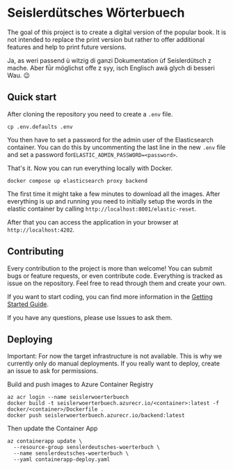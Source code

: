 # Seislerdütsches Wörterbuech

The goal of this project is to create a digital version of the popular book. It is not intended to replace the print version but rather to offer additional features and help to print future versions.

Ja, as weri passend ù witzig di ganzi Dokumentation ùf Seislerdütsch z mache. Aber fǜr möglichst offe z syy, isch Englisch awä glych di besseri Wau. 😉

## Quick start

After cloning the repository you need to create a `.env` file.

```
cp .env.defaults .env
```

You then have to set a password for the admin user of the Elasticsearch container. You can do this by uncommenting the last line in the new `.env` file and set a password for`ELASTIC_ADMIN_PASSWORD=<password>`.

That's it. Now you can run everything locally with Docker.

```
docker compose up elasticsearch proxy backend
```

The first time it might take a few minutes to download all the images. After everything is up and running you need to initially setup the words in the elastic container by calling `http://localhost:8001/elastic-reset`.

After that you can access the application in your browser at `http://localhost:4202`.

## Contributing

Every contribution to the project is more than welcome! You can submit bugs or feature requests, or even contribute code. Everything is tracked as issue on the repository. Feel free to read through them and create your own.

If you want to start coding, you can find more information in the [Getting Started Guide](GETTING-STARTED.md).

If you have any questions, please use Issues to ask them.

## Deploying

Important: For now the target infrastructure is not available. This is why we currently only do manual deployments. If
you really want to deploy, create an issue to ask for permissions.

Build and push images to Azure Container Registry

```
az acr login --name seislerwoerterbuech
docker build -t seislerwoerterbuech.azurecr.io/<container>:latest -f docker/<container>/Dockerfile .
docker push seislerwoerterbuech.azurecr.io/backend:latest
```

Then update the Container App

```
az containerapp update \
  --resource-group senslerdeutsches-woerterbuch \
  --name senslerdeutsches-woerterbuch \
  --yaml containerapp-deploy.yaml
```
